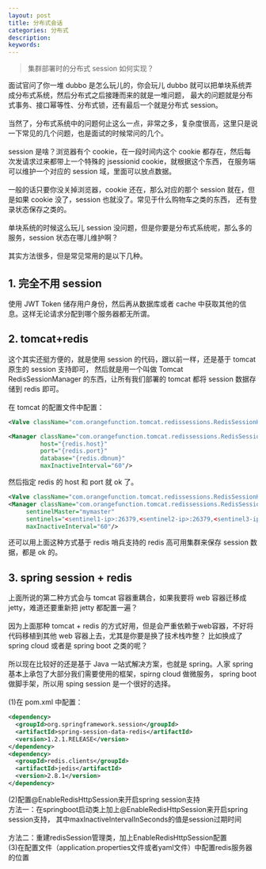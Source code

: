 ```yaml
---
layout: post
title: 分布式会话
categories: 分布式
description: 
keywords: 
---
```

>集群部署时的分布式 session 如何实现？
 
面试官问了你一堆 dubbo 是怎么玩儿的，你会玩儿 dubbo 就可以把单块系统弄成分布式系统，然后分布式之后接踵而来的就是一堆问题，
最大的问题就是分布式事务、接口幂等性、分布式锁，还有最后一个就是分布式 session。  
<br/>
当然了，分布式系统中的问题何止这么一点，非常之多，复杂度很高，这里只是说一下常见的几个问题，也是面试的时候常问的几个。  
<br/>
session 是啥？浏览器有个 cookie，在一段时间内这个 cookie 都存在，然后每次发请求过来都带上一个特殊的 jsessionid cookie，就根据这个东西，
在服务端可以维护一个对应的 session 域，里面可以放点数据。  
<br/>
一般的话只要你没关掉浏览器，cookie 还在，那么对应的那个 session 就在，但是如果 cookie 没了，session 也就没了。常见于什么购物车之类的东西，
还有登录状态保存之类的。  
<br/>
单块系统的时候这么玩儿 session 没问题，但是你要是分布式系统呢，那么多的服务，session 状态在哪儿维护啊？  
<br/>
其实方法很多，但是常见常用的是以下几种。
## 1. 完全不用 session
使用 JWT Token 储存用户身份，然后再从数据库或者 cache 中获取其他的信息。这样无论请求分配到哪个服务器都无所谓。  
## 2. tomcat+redis
这个其实还挺方便的，就是使用 session 的代码，跟以前一样，还是基于 tomcat 原生的 session 支持即可，
然后就是用一个叫做 Tomcat RedisSessionManager 的东西，让所有我们部署的 tomcat 都将 session 数据存储到 redis 即可。  
<br/>
在 tomcat 的配置文件中配置：  
``` xml
<Valve className="com.orangefunction.tomcat.redissessions.RedisSessionHandlerValve" />

<Manager className="com.orangefunction.tomcat.redissessions.RedisSessionManager"
         host="{redis.host}"
         port="{redis.port}"
         database="{redis.dbnum}"
         maxInactiveInterval="60"/>
```
然后指定 redis 的 host 和 port 就 ok 了。  
``` xml
<Valve className="com.orangefunction.tomcat.redissessions.RedisSessionHandlerValve" />
<Manager className="com.orangefunction.tomcat.redissessions.RedisSessionManager"
	 sentinelMaster="mymaster"
	 sentinels="<sentinel1-ip>:26379,<sentinel2-ip>:26379,<sentinel3-ip>:26379"
	 maxInactiveInterval="60"/>
```
还可以用上面这种方式基于 redis 哨兵支持的 redis 高可用集群来保存 session 数据，都是 ok 的。
## 3. spring session + redis
上面所说的第二种方式会与 tomcat 容器重耦合，如果我要将 web 容器迁移成 jetty，难道还要重新把 jetty 都配置一遍？  
<br/>
因为上面那种 tomcat + redis 的方式好用，但是会严重依赖于web容器，不好将代码移植到其他 web 容器上去，尤其是你要是换了技术栈咋整？
比如换成了 spring cloud 或者是 spring boot 之类的呢？  
<br/>
所以现在比较好的还是基于 Java 一站式解决方案，也就是 spring。人家 spring 基本上承包了大部分我们需要使用的框架，spirng cloud 做微服务，
spring boot 做脚手架，所以用 sping session 是一个很好的选择。  
<br/>
(1)在 pom.xml 中配置：  
``` xml
<dependency>
  <groupId>org.springframework.session</groupId>
  <artifactId>spring-session-data-redis</artifactId>
  <version>1.2.1.RELEASE</version>
</dependency>
<dependency>
  <groupId>redis.clients</groupId>
  <artifactId>jedis</artifactId>
  <version>2.8.1</version>
</dependency>
```
(2)配置@EnableRedisHttpSession来开启spring session支持  
方法一：在springboot启动类上加上@EnableRedisHttpSession来开启spring session支持，
其中maxInactiveIntervalInSeconds的值是session过期时间  
<br/>
方法二：重建redisSession管理类，加上EnableRedisHttpSession配置  
(3)在配置文件（application.properties文件或者yaml文件）中配置redis服务器的位置  























 

      







